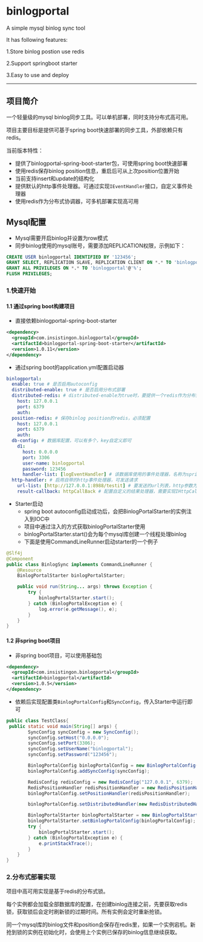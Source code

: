 # binlogportal

A simple mysql binlog sync tool

It has following features:

1.Store binlog postion use redis

2.Support springboot starter

3.Easy to use and deploy

- - -
## 项目简介

一个轻量级的mysql binlog同步工具。可以单机部署，同时支持分布式高可用。

项目主要目标是提供可基于spring boot快速部署的同步工具，外部依赖只有redis。

当前版本特性：
- 提供了binlogportal-spring-boot-starter包，可使用spring boot快速部署
- 使用redis保存binlog position信息，重启后可从上次position位置开始
- 当前支持insert和update的结构化
- 提供默认的http事件处理器。可通过实现`IEventHandler`接口，自定义事件处理器
- 使用redis作为分布式协调器，可多机部署实现高可用

## Mysql配置
- Mysql需要开启binlog并设置为row模式
- 同步binlog使用的mysql账号，需要添加REPLICATION权限，示例如下：
```sql
CREATE USER binlogportal IDENTIFIED BY '123456';
GRANT SELECT, REPLICATION SLAVE, REPLICATION CLIENT ON *.* TO 'binlogportal'@'%';
GRANT ALL PRIVILEGES ON *.* TO 'binlogportal'@'%';
FLUSH PRIVILEGES;
```

### 1.快速开始

#### 1.1 通过spring boot构建项目
- 直接依赖binlogportal-spring-boot-starter
```xml
<dependency>
  <groupId>com.insistingon.binlogportal</groupId>
  <artifactId>binlogportal-spring-boot-starter</artifactId>
  <version>1.0.11</version>
</dependency>
```
- 通过spring boot的application.yml配置启动器
```yaml
binlogportal:
  enable: true # 是否启用autoconfig
  distributed-enable: true # 是否启用分布式部署
  distributed-redis: # distributed-enable为true时，要提供一个redis作为分布式协调器
    host: 127.0.0.1
    port: 6379
    auth:
  position-redis: # 保存binlog position的redis，必须配置
    host: 127.0.0.1
    port: 6379
    auth:
  db-config: # 数据库配置，可以有多个，key自定义即可
    d1:
      host: 0.0.0.0
      port: 3306
      user-name: binlogportal
      password: 123456
      handler-list: [logEventHandler] # 该数据库使用的事件处理器，名称为spring的bean name
  http-handler: # 启用自带的http事件处理器，可发送请求
    url-list: [http://127.0.0.1:8988/testit] # 要发送的url列表，http参数为统一的格式
    result-callback: httpCallBack # 配置自定义的结果处理器，需要实现IHttpCallback接口，值为bean name
```
- Starter启动
    - spring boot autoconfig启动成功后，会把BinlogPortalStarter的实例注入到IOC中
    - 项目中通过注入的方式获取binlogPortalStarter使用
    - binlogPortalStarter.start()会为每个mysql库创建一个线程处理binlog
    - 下面是使用CommandLineRunner启动starter的一个例子
```java
@Slf4j
@Component
public class BinlogSync implements CommandLineRunner {
    @Resource
    BinlogPortalStarter binlogPortalStarter;

    public void run(String... args) throws Exception {
        try {
            binlogPortalStarter.start();
        } catch (BinlogPortalException e) {
            log.error(e.getMessage(), e);
        }
    }
}
```

#### 1.2 非spring boot项目
- 非spring boot项目，可以使用基础包
```xml
<dependency>
  <groupId>com.insistingon.binlogportal</groupId>
  <artifactId>binlogportal</artifactId>
  <version>1.0.5</version>
</dependency>
```
- 依赖后实现配置类`BinlogPortalConfig`和`SyncConfig`，传入Starter中运行即可
```java
public class TestClass{
 public static void main(String[] args) {
        SyncConfig syncConfig = new SyncConfig();
        syncConfig.setHost("0.0.0.0");
        syncConfig.setPort(3306);
        syncConfig.setUserName("binlogportal");
        syncConfig.setPassword("123456");

        BinlogPortalConfig binlogPortalConfig = new BinlogPortalConfig();
        binlogPortalConfig.addSyncConfig(syncConfig);

        RedisConfig redisConfig = new RedisConfig("127.0.0.1", 6379);
        RedisPositionHandler redisPositionHandler = new RedisPositionHandler(redisConfig);
        binlogPortalConfig.setPositionHandler(redisPositionHandler);

        binlogPortalConfig.setDistributedHandler(new RedisDistributedHandler(redisConfig));

        BinlogPortalStarter binlogPortalStarter = new BinlogPortalStarter();
        binlogPortalStarter.setBinlogPortalConfig(binlogPortalConfig);
        try {
            binlogPortalStarter.start();
        } catch (BinlogPortalException e) {
            e.printStackTrace();
        }
    }
}
```

### 2.分布式部署实现
项目中高可用实现是基于redis的分布式锁。

每个实例都会加载全部数据库的配置，在创建binlog连接之前，先要获取redis锁，获取锁后会定时刷新锁的过期时间。所有实例会定时重新抢锁。

同一个mysql库的binlog文件和position会保存在redis里，如果一个实例宕机。新抢到锁的实例在初始化时，会使用上个实例已保存的binlog信息继续获取。
